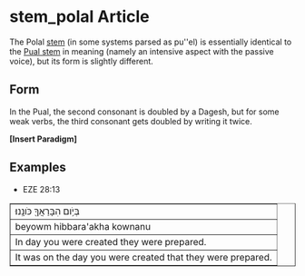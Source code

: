 # stem_polal Article
The Polal [stem](https://git.door43.org/Door43/en-uhg/src/master/content/stem/02.md) (in some systems parsed as pu''el) is essentially identical to the [Pual stem](https://git.door43.org/Door43/en-uhg/src/master/content/stem_pual/02.md) in meaning (namely an intensive aspect with the passive voice), but its form is slightly different.

## Form
In the Pual, the second consonant is doubled by a Dagesh, but for some weak verbs, the third consonant gets doubled by writing it twice.

**[Insert Paradigm]**

## Examples

* EZE 28:13
<table border="1" class="docutils">
<colgroup>
<col width="100%" />
</colgroup>
<tbody valign="top">
<tr class="row-odd"><td>בְּיֹ֥ום הִבָּרַאֲךָ֖ כֹּונָֽנוּ׃</td>
</tr>
<tr class="row-even"><td>beyowm hibbara'akha kownanu</td>
</tr>
<tr class="row-odd"><td>In day you were created they were prepared.</td>
</tr>
<tr class="row-even"><td>It was on the day you were created that they were prepared.</td>
</tr>
</tbody>
</table>